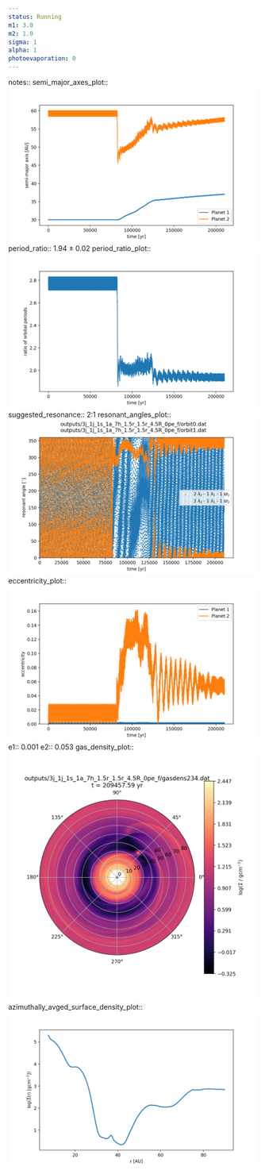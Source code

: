 ```yaml
---
status: Running
m1: 3.0
m2: 1.0
sigma: 1
alpha: 1
photoevaporation: 0
---
```


notes::
semi_major_axes_plot:: ![semi_major_axes_3j_1j_1s_1a_7h_1.5r_1.5r_4.5R_0pe_f.png](plots/semi_major_axes/semi_major_axes_3j_1j_1s_1a_7h_1.5r_1.5r_4.5R_0pe_f.png)
period_ratio:: 1.94 ± 0.02
period_ratio_plot:: ![period_ratio_3j_1j_1s_1a_7h_1.5r_1.5r_4.5R_0pe_f.png](plots/period_ratio/period_ratio_3j_1j_1s_1a_7h_1.5r_1.5r_4.5R_0pe_f.png)
suggested_resonance:: 2:1
resonant_angles_plot:: ![resonant_angles_3j_1j_1s_1a_7h_1.5r_1.5r_4.5R_0pe_f.png](plots/resonant_angles/resonant_angles_3j_1j_1s_1a_7h_1.5r_1.5r_4.5R_0pe_f.png)
eccentricity_plot:: ![eccentricity_3j_1j_1s_1a_7h_1.5r_1.5r_4.5R_0pe_f.png](plots/eccentricity/eccentricity_3j_1j_1s_1a_7h_1.5r_1.5r_4.5R_0pe_f.png)
e1:: 0.001
e2:: 0.053
gas_density_plot:: ![gas_density_3j_1j_1s_1a_7h_1.5r_1.5r_4.5R_0pe_f.png](plots/gas_density/gas_density_3j_1j_1s_1a_7h_1.5r_1.5r_4.5R_0pe_f.png)
azimuthally_avged_surface_density_plot:: ![azimuthally_avged_surface_density_3j_1j_1s_1a_7h_1.5r_1.5r_4.5R_0pe_f.png](plots/azimuthally_avged_surface_density/azimuthally_avged_surface_density_3j_1j_1s_1a_7h_1.5r_1.5r_4.5R_0pe_f.png)
